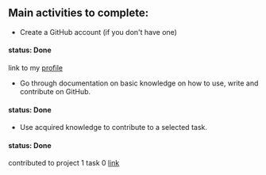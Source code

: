 ## Main activities to complete:
- Create a GitHub account (if you don't have one)

#### status: **Done**
link to my [profile](https://github.com/akwe-afriitech)

- Go through documentation on basic knowledge on how to use, write and contribute on GitHub.

#### status: **Done**

- Use acquired knowledge to contribute to a selected task.

#### status: **Done**
contributed to project 1 task 0 [link](/Create%20a%20platform%20to%20link-up%20medical%20facilities%20globally/Applicants/Earl-Millen%20Toh%20Akwe/Create%20a%20platform%20to%20link%20medical%20facilities%20globally/Starter%20Tasks/Task%200.md)
